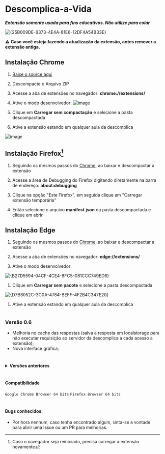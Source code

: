 # Descomplica-a-Vida
***Extensão somente usada para fins educativos. Não utilize para colar***

![{25B009DE-6373-4E4A-81E6-12DF4A54B33E}](https://github.com/user-attachments/assets/72f29240-90dc-459d-96b2-843e304b3c88)


:warning: **Caso você esteja fazendo a atualização da extensão, antes remover a extensão antiga.**

## Instalação Chrome
1. [Baixe o source aqui](https://github.com/RodrigoSKohl/Descomplica-a-Vida/releases/latest)
1. Descompacte o Arquivo ZIP 
1. Acesse a aba de extensões no navegador: __chrome://extensions/__
1. Ative o modo desenvolvedor:
![image](https://github.com/RodrigoSKohl/Descomplica-a-Vida/assets/107029851/bb745626-6db9-4c44-b48e-8a238cfd5ebe)

1. Clique em **Carregar sem compactação** e selecione a pasta descompactada
1. Ative a extensão estando em qualquer aula da descomplica
   
![image](https://github.com/RodrigoSKohl/Descomplica-a-Vida/assets/107029851/762f1998-ecdb-4d56-a3ea-17d1dc7a1550)

## Instalação Firefox[^1]
1. Seguindo os mesmos passos do [Chrome](#instalação-chrome), ao baixar e descompactar a extensão
   
1. Acesse a área de Debugging do Firefox digitando diretamente na barra de endereço: __about:debugging__
   
1. Clique na opção "Este Firefox", em seguida clique em "Carregar extensão temporária"
   
1. Então selecione o arquivo **manifest.json** da pasta descompactada e clique em abrir

## Instalação Edge
1. Seguindo os mesmos passos do [Chrome](#instalação-chrome), ao baixar e descompactar a extensão

1. Acesse a aba de extensões no navegador: __edge://extensions/__

1. Ative o modo desenvolvedor:
   
![{B27D5594-04CF-4CE4-8FC5-081CCC749ED6}](https://github.com/user-attachments/assets/5c5bd7a8-c836-4d29-9771-ad6b65673ff9)

1. Clique em **Carregar sem pacote** e selecione a pasta descompactada
   
![{D7B8052C-3C0A-4784-BEFF-4F2B4C347E20}](https://github.com/user-attachments/assets/4cd130bd-e4fe-4ab5-b026-55e7232034f9)
1. Ative a extensão estando em qualquer aula da descomplica

 
#
### Versão 0.6
- Melhoria no cache das respostas (salva a resposta em localstorage para não executar requisição ao servidor da descomplica a cada acesso a extensão);
- Nova interface gráfica;
  
#

<details>
	<summary><b><a>Versões anteriores</a></b></summary>

### Versão 0.5
- A questão 7, referente ao pensar e responder, foi corrigida;
- As 10 questões obtidas ao entrar em alguma matéria (referente às listas de revisão) foram retiradas. Agora, é necessário entrar em uma aula ou lista para obter as respostas.
### Versão 0.4
- No começo de 08/2024 a descomplica esta enviando o payload de resposta das questões embaralhadas, o que fez a extensão não entregar mais as alternativas corretas. Essa versão visa consertar o problema desembaralhando o response a partir do payload enviado;
- Removido erro que acontecia de Payload não encontrado(somente na tela de extensões, não encontrava a variavel **err** no Payload).
- A partir da versao 0.4, serão realizados releases das versões.
### Versão 0.3
- Removidas varáveis que não estavam mais sendo usadas(esqueci de remover na versão anterior);
- Omitidas entradas de função sem uso;
- Adicionada variavel para document.createElement('div') ao inves de chamar no loop de displayAnswers;
- Melhorias na UI do popup.html;
- Realizada mudança na lógica do tratamento dos erros, antes erro de API era tratado primieiro que erro do Token, porém para executar o método get para a API é necessário que o token já tenha sido capturado. A lógica de erros ficou assim: TOKEN -> PAYLOAD -> API. Primeiramente o token é capturado, logo após se faz a verificação se o Payload ja foi capturado pelo script de background, se nao foi é realizado um refresh na popup até a captura, após a captura é mandado o metodo GET para a API.
### Versão 0.2
- Adicionado cache que salva o payload caputarado pelo service worker background.js;
- Corrigido problema que não atualizava questões ao clicar na extensão quando ela estava capturando o payload;
- Adicionado feature onde a extensão só habilita no dominio da descomplica.
### Versão 0.1
- Criada extensão que captura o payload das questões das aulas da descomplica(ultimo request da URL de API), alem do token do usuario via cookies e envia um get para a API, retornando as respostas;
- A extensão visa se utilizar de uma falha do sistema(EXPLOIT) de perguntas da faculdade descomplica, onde é retornado o objeto contedo todas alternativas não enumeradas, porém em forma sequencial, o que facilita a descoberta da resposta correta. Como uma validaçao é dependente da outra, foi-se usada uma unica variavel para tratar os erros.
</details>

#

#### Compatibilidade
`Google Chrome Browser 64 bits`
`Firefox Browser 64 bits`
#
#### Bugs conhecidos:
- Por hora nenhum, caso tenha encontrado algum, sinta-se a vontade para abrir uma Issue ou um PR para melhorias.

[^1]: Caso o navegador seja reiniciado, precisa carregar a extensão novamente
